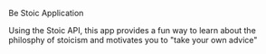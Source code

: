 Be Stoic Application

Using the Stoic API, this app provides a fun way to learn about the philosphy of stoicism and motivates you to "take your own advice"